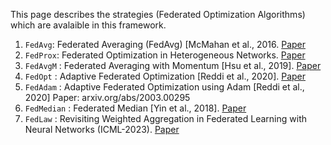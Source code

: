 This page describes the strategies (Federated Optimization Algorithms) which are avalaible in this framework.

1. `FedAvg`: Federated Averaging (FedAvg) [McMahan et al., 2016. [Paper](https://arxiv.org/abs/1602.05629)
2. `FedProx`: Federated Optimization in Heterogeneous Networks. [Paper](https://arxiv.org/abs/1812.06127)
3. `FedAvgM` : Federated Averaging with Momentum [Hsu et al., 2019]. [Paper](https://arxiv.org/pdf/1909.06335.pdf)
4. `FedOpt` : Adaptive Federated Optimization [Reddi et al., 2020]. [Paper](https://arxiv.org/abs/2003.00295)
5. `FedAdam` : Adaptive Federated Optimization using Adam [Reddi et al., 2020] Paper: arxiv.org/abs/2003.00295
6. `FedMedian` : Federated Median [Yin et al., 2018]. [Paper](https://arxiv.org/pdf/1803.01498v1.pdf)
7. `FedLaw` : Revisiting Weighted Aggregation in Federated Learning with Neural Networks (ICML-2023). [Paper](https://proceedings.mlr.press/v202/li23s.html)
